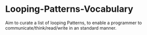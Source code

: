 # Looping-Patterns-Vocabulary
Aim to curate a list of looping Patterns, to enable a programmer to communicate/think/read/write in an standard manner. 
